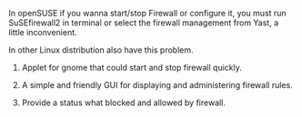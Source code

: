 In openSUSE if you wanna start/stop Firewall or configure it, you must run SuSEfirewall2 in terminal or select the firewall management from Yast, a little inconvenient.

In other Linux distribution also have this problem.

1. Applet for gnome that could start and stop firewall quickly.

2. A simple and friendly GUI for displaying and administering firewall rules.

3. Provide a status what blocked and allowed by firewall.